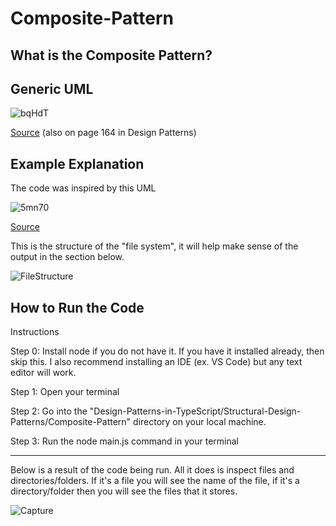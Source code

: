   # Composite-Pattern

## What is the Composite Pattern?

## Generic UML

![bqHdT](https://github.com/Hagnap/Design-Patterns-in-TypeScript/assets/60297426/3b88abce-fa09-42f5-bfa6-634888947bce)

[Source](https://www.google.com/url?sa=i&url=https%3A%2F%2Fwww.researchgate.net%2Ffigure%2FStructure-of-the-Composite-design-pattern-in-UML_fig5_262572084&psig=AOvVaw2ehJ3DASv-DJ9i9pLfKeU4&ust=1696164271695000&source=images&cd=vfe&opi=89978449&ved=0CBAQjRxqFwoTCNC61bmu0oEDFQAAAAAdAAAAABAJ) (also on page 164 in Design Patterns)

## Example Explanation

The code was inspired by this UML

![5mn70](https://github.com/Hagnap/Design-Patterns-in-TypeScript/assets/60297426/048fe5cd-218a-4987-8162-6a6283fd6ac5)


[Source](https://www.google.com/url?sa=i&url=https%3A%2F%2Fsoftwareengineering.stackexchange.com%2Fquestions%2F339390%2Fmodeling-composite-design-pattern&psig=AOvVaw00Opkc29PBITnsCzlZ8Yrl&ust=1696165140113000&source=images&cd=vfe&opi=89978449&ved=0CBAQjRxqFwoTCKjH69ex0oEDFQAAAAAdAAAAABAE)

This is the structure of the "file system", it will help make sense of the output in the section below.

![FileStructure](https://github.com/Hagnap/Design-Patterns-in-TypeScript/assets/60297426/fc840a56-53e5-43fd-a78b-22900d4f0384)


## How to Run the Code

Instructions

Step 0: Install node if you do not have it. If you have it installed already, then skip this. I also recommend installing an IDE (ex. VS Code) but any text editor will work.

Step 1: Open your terminal

Step 2: Go into the "Design-Patterns-in-TypeScript/Structural-Design-Patterns/Composite-Pattern" directory on your local machine.

Step 3: Run the node main.js command in your terminal

------------------------------------------------------------------------------------------------------------------------

Below is a result of the code being run. All it does is inspect files and directories/folders. If it's a file you will see the name of the file, if it's a directory/folder then you will see the files that it stores.

![Capture](https://github.com/Hagnap/Design-Patterns-in-TypeScript/assets/60297426/a435d66a-aed6-4508-ab13-9edfe362f100)
